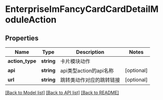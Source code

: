 # EnterpriseImFancyCardCardDetailModuleAction

## Properties
Name | Type | Description | Notes
------------ | ------------- | ------------- | -------------
**action_type** | **string** | 卡片模块动作 | 
**api** | **string** | api类型action的api名称 | [optional] 
**url** | **string** | 跳转类动作对应的跳转链接 | [optional] 

[[Back to Model list]](../README.md#documentation-for-models) [[Back to API list]](../README.md#documentation-for-api-endpoints) [[Back to README]](../README.md)

